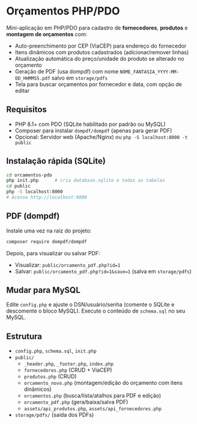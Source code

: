# Orçamentos PHP/PDO

Mini-aplicação em PHP/PDO para cadastro de **fornecedores**, **produtos** e **montagem de orçamentos** com:
- Auto-preenchimento por CEP (ViaCEP) para endereço do fornecedor
- Itens dinâmicos com produtos cadastrados (adicionar/remover linhas)
- Atualização automática do preço/unidade do produto se alterado no orçamento
- Geração de PDF (usa dompdf) com nome `NOME_FANTASIA_YYYY-MM-DD_HHMMSS.pdf` salvo em `storage/pdfs`
- Tela para buscar orçamentos por fornecedor e data, com opção de editar

## Requisitos
- PHP 8.1+ com PDO (SQLite habilitado por padrão ou MySQL)
- Composer para instalar `dompdf/dompdf` (apenas para gerar PDF)
- Opcional: Servidor web (Apache/Nginx) ou `php -S localhost:8000 -t public`

## Instalação rápida (SQLite)
```bash
cd orcamentos-pdo
php init.php      # cria database.sqlite e todas as tabelas
cd public
php -S localhost:8000
# Acesse http://localhost:8000
```

## PDF (dompdf)
Instale uma vez na raiz do projeto:
```bash
composer require dompdf/dompdf
```
Depois, para visualizar ou salvar PDF:
- Visualizar: `public/orcamento_pdf.php?id=1`
- Salvar: `public/orcamento_pdf.php?id=1&save=1` (salva em `storage/pdfs`)

## Mudar para MySQL
Edite `config.php` e ajuste o DSN/usuário/senha (comente o SQLite e descomente o bloco MySQL). Execute o conteúdo de `schema.sql` no seu MySQL.

## Estrutura
- `config.php`, `schema.sql`, `init.php`
- `public/`
  - `_header.php`, `_footer.php`, `index.php`
  - `fornecedores.php` (CRUD + ViaCEP)
  - `produtos.php` (CRUD)
  - `orcamento_novo.php` (montagem/edição do orçamento com itens dinâmicos)
  - `orcamentos.php` (busca/lista/atalhos para PDF e edição)
  - `orcamento_pdf.php` (gera/baixa/salva PDF)
  - `assets/api_produtos.php`, `assets/api_fornecedores.php`
- `storage/pdfs/` (saída dos PDFs)
